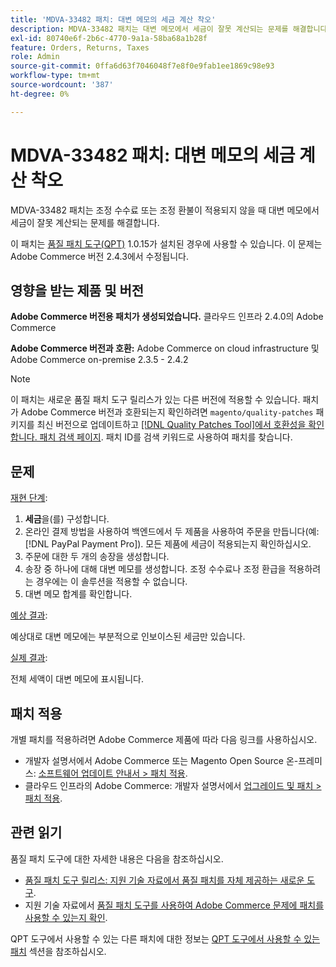 ```yaml
---
title: 'MDVA-33482 패치: 대변 메모의 세금 계산 착오'
description: MDVA-33482 패치는 대변 메모에서 세금이 잘못 계산되는 문제를 해결합니다.
exl-id: 80740e6f-2b6c-4770-9a1a-58ba68a1b28f
feature: Orders, Returns, Taxes
role: Admin
source-git-commit: 0ffa6d63f7046048f7e8f0e9fab1ee1869c98e93
workflow-type: tm+mt
source-wordcount: '387'
ht-degree: 0%

---
```


# MDVA-33482 패치: 대변 메모의 세금 계산 착오

MDVA-33482 패치는 조정 수수료 또는 조정 환불이 적용되지 않을 때 대변 메모에서 세금이 잘못 계산되는 문제를 해결합니다.

이 패치는 [품질 패치 도구(QPT)](https://devdocs.magento.com/guides/v2.4/comp-mgr/patching.html#mqp) 1.0.15가 설치된 경우에 사용할 수 있습니다. 이 문제는 Adobe Commerce 버전 2.4.3에서 수정됩니다.

## 영향을 받는 제품 및 버전

**Adobe Commerce 버전용 패치가 생성되었습니다.** 클라우드 인프라 2.4.0의 Adobe Commerce

**Adobe Commerce 버전과 호환:** Adobe Commerce on cloud infrastructure 및 Adobe Commerce on-premise 2.3.5 - 2.4.2

>[!NOTE]
>
>이 패치는 새로운 품질 패치 도구 릴리스가 있는 다른 버전에 적용할 수 있습니다. 패치가 Adobe Commerce 버전과 호환되는지 확인하려면 `magento/quality-patches` 패키지를 최신 버전으로 업데이트하고 [[!DNL Quality Patches Tool]에서 호환성을 확인합니다. 패치 검색 페이지](https://devdocs.magento.com/quality-patches/tool.html#patch-grid). 패치 ID를 검색 키워드로 사용하여 패치를 찾습니다.

## 문제

<u>재현 단계</u>:

1. **세금**&#x200B;을(를) 구성합니다.
1. 온라인 결제 방법을 사용하여 백엔드에서 두 제품을 사용하여 주문을 만듭니다(예: [!DNL PayPal Payment Pro]). 모든 제품에 세금이 적용되는지 확인하십시오.
1. 주문에 대한 두 개의 송장을 생성합니다.
1. 송장 중 하나에 대해 대변 메모를 생성합니다. 조정 수수료나 조정 환급을 적용하려는 경우에는 이 솔루션을 적용할 수 없습니다.
1. 대변 메모 합계를 확인합니다.

<u>예상 결과</u>:

예상대로 대변 메모에는 부분적으로 인보이스된 세금만 있습니다.

<u>실제 결과</u>:

전체 세액이 대변 메모에 표시됩니다.

## 패치 적용

개별 패치를 적용하려면 Adobe Commerce 제품에 따라 다음 링크를 사용하십시오.

* 개발자 설명서에서 Adobe Commerce 또는 Magento Open Source 온-프레미스: [소프트웨어 업데이트 안내서 > 패치 적용](https://devdocs.magento.com/guides/v2.4/comp-mgr/patching/mqp.html).
* 클라우드 인프라의 Adobe Commerce: 개발자 설명서에서 [업그레이드 및 패치 > 패치 적용](https://devdocs.magento.com/cloud/project/project-patch.html).

## 관련 읽기

품질 패치 도구에 대한 자세한 내용은 다음을 참조하십시오.

* [품질 패치 도구 릴리스: 지원 기술 자료에서 품질 패치를 자체 제공하는 새로운 도구](/help/announcements/adobe-commerce-announcements/magento-quality-patches-released-new-tool-to-self-serve-quality-patches.md).
* 지원 기술 자료에서 [품질 패치 도구를 사용하여 Adobe Commerce 문제에 패치를 사용할 수 있는지 확인](/help/support-tools/patches-available-in-qpt-tool/check-patch-for-magento-issue-with-magento-quality-patches.md).

QPT 도구에서 사용할 수 있는 다른 패치에 대한 정보는 [QPT 도구에서 사용할 수 있는 패치](https://support.magento.com/hc/en-us/sections/360010506631-Patches-available-in-QPT-tool-) 섹션을 참조하십시오.
